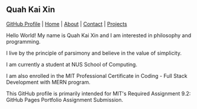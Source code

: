 <!DOCTYPE html>
<html lang="en">

<head>
  <meta charset="UTF-8">
  <meta name="viewport" content="width=device-width, initial-scale=1.0">
</head>
  
<body>
  <h2>Quah Kai Xin</h2>
  
  <p><a href="https://tagitables.github.io" target="_blank">GitHub Profile</a> |
  <a href="https://tagitables.github.io/README.md" target="_blank">Home</a> |
  <a href="https://tagitables.github.io/about" target="_blank">About</a> |
  <a href="https://tagitables.github.io/contact" target="_blank">Contact</a> |
  <a href="https://tagitables.github.io/projects" target="_blank">Projects</a>
        
  <p>Hello World! My name is Quah Kai Xin and I am interested in philosophy and programming.</p>
  <p>I live by the principle of parsimony and believe in the value of simplicity.</p>
  <p>I am currently a student at NUS School of Computing.</p>
  <p>I am also enrolled in the MIT Professional Certificate in Coding - Full Stack Development with MERN program.</p> 
  <p>This GitHub profile is primarily intended for MIT's Required Assignment 9.2: GitHub Pages Portfolio Assignment Submission.</p>
  
</body>
</html>
